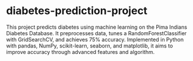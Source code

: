 # diabetes-prediction-project
This project predicts diabetes using machine learning on the Pima Indians Diabetes Database. It preprocesses data, tunes a RandomForestClassifier with GridSearchCV, and achieves 75% accuracy. Implemented in Python with pandas, NumPy, scikit-learn, seaborn, and matplotlib, it aims to improve accuracy through advanced features and algorithm.
